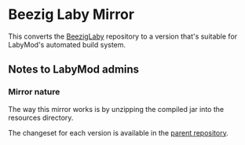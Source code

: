 # Beezig Laby Mirror
This converts the [BeezigLaby](https://github.com/Beezig/BeezigLaby) repository to a version that's suitable for LabyMod's automated build system.

## Notes to LabyMod admins
### Mirror nature
The way this mirror works is by unzipping the compiled jar into the resources directory.

The changeset for each version is available in the [parent repository](https://github.com/Beezig/BeezigLaby).